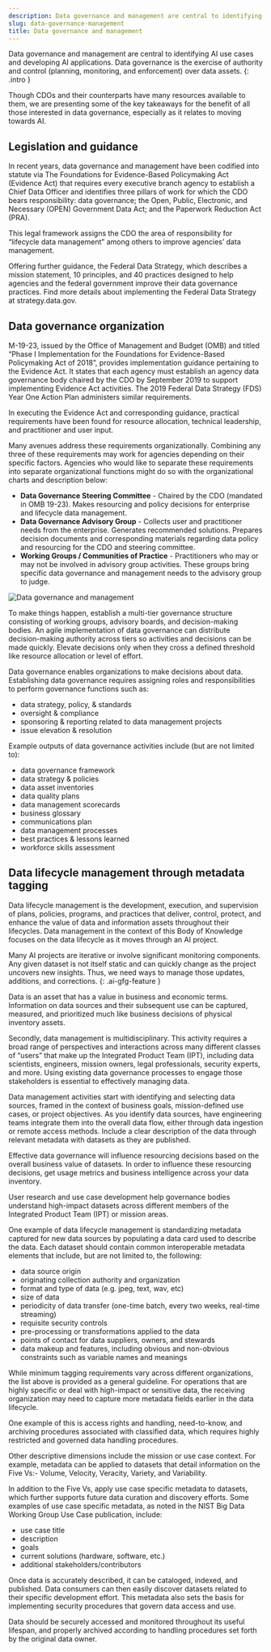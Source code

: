 ```yaml
---
description: Data governance and management are central to identifying AI use cases and developing AI applications. Data governance is the exercise of authority and control (planning, monitoring, and enforcement) over data assets. 
slug: data-governance-management
title: Data governance and management
---
```

Data governance and management are central to identifying AI use cases and developing AI applications. Data governance is the exercise of authority and control (planning, monitoring, and enforcement) over data assets. 
{: .intro }

Though CDOs and their counterparts have many resources available to them, we are presenting some of the key takeaways for the benefit of all those interested in data governance, especially as it relates to moving towards AI. 

## Legislation and guidance

In recent years, data governance and management have been codified into statute via The Foundations for Evidence-Based Policymaking Act (Evidence Act) that requires every executive branch agency to establish a Chief Data Officer and identifies three pillars of work for which the CDO bears responsibility: data governance; the Open, Public, Electronic, and Necessary (OPEN) Government Data Act; and the Paperwork Reduction Act (PRA).  

This legal framework assigns the CDO the area of responsibility for “lifecycle data management” among others to improve agencies’ data management.  

Offering further guidance, the Federal Data Strategy, which describes a mission statement, 10 principles, and 40 practices designed to help agencies and the federal government improve their data governance practices. Find more details about implementing the Federal Data Strategy at strategy.data.gov.

## Data governance organization

M-19-23, issued by the Office of Management and Budget (OMB) and titled “Phase I Implementation for the Foundations for Evidence-Based Policymaking Act of 2018”, provides implementation guidance pertaining to the Evidence Act. It states that each agency must establish an agency data governance body chaired by the CDO by September 2019 to support implementing Evidence Act activities. The 2019 Federal Data Strategy (FDS) Year One Action Plan administers similar requirements.

In executing the Evidence Act and corresponding guidance, practical requirements have been found for resource allocation, technical leadership, and practitioner and user input.  

Many avenues address these requirements organizationally. Combining any three of these requirements may work for agencies depending on their specific factors. Agencies who would like to separate these requirements into separate organizational functions might do so with the organizational charts and description below:
- **Data Governance Steering Committee** - Chaired by the CDO (mandated in OMB 19-23).  Makes resourcing and policy decisions for enterprise and lifecycle data management.
- **Data Governance Advisory Group** - Collects user and practitioner needs from the enterprise. Generates recommended solutions. Prepares decision documents and corresponding materials regarding data policy and resourcing for the CDO and steering committee.
- **Working Groups / Communities of Practice** - Practitioners who may or may not be involved in advisory group activities. These groups bring specific data governance and management needs to the advisory group to judge.

![Data governance and management](../images/data-governance-management.png)

To make things happen, establish a multi-tier governance structure consisting of working groups, advisory boards, and decision-making bodies. An agile implementation of data governance can distribute decision-making authority across tiers so activities and decisions can be made quickly. Elevate decisions only when they cross a defined threshold like resource allocation or level of effort.

Data governance enables organizations to make decisions about data. Establishing data governance requires assigning  roles and responsibilities to perform governance functions such as:
- data strategy, policy, & standards
- oversight & compliance
- sponsoring & reporting related to data management projects
- issue elevation & resolution

Example outputs of data governance activities include (but are not limited to):
- data governance framework
- data strategy & policies
- data asset inventories
- data quality plans
- data management scorecards
- business glossary
- communications plan
- data management processes
- best practices & lessons learned
- workforce skills assessment

## Data lifecycle management through metadata tagging

Data lifecycle management is the development, execution, and supervision of plans, policies, programs, and practices that deliver, control, protect, and enhance the value of data and information assets throughout their lifecycles. Data management in the context of this Body of Knowledge focuses on the data lifecycle as it moves through an AI project. 

Many AI projects are iterative or involve significant monitoring components. Any given dataset is not itself static and can quickly change as the project uncovers new insights. Thus, we need ways to manage those updates, additions, and corrections.
{: .ai-gfg-feature }

Data is an asset that has a value in business and economic terms. Information on data sources and their subsequent use can be captured, measured, and prioritized much like business decisions of physical inventory assets. 

Secondly, data management is multidisciplinary. This activity requires a broad range of perspectives and interactions across many different classes of “users” that make up the Integrated Product Team (IPT), including data scientists, engineers, mission owners, legal professionals, security experts, and more. Using existing data governance processes to engage those stakeholders is essential to effectively managing data. 

Data management activities start with identifying and selecting data sources, framed in the context of business goals, mission-defined use cases, or project objectives. As you identify data sources, have engineering teams integrate them into the overall data flow, either through data ingestion or remote access methods. Include a clear description of the data through relevant metadata with datasets as they are published.

Effective data governance will influence resourcing decisions based on the overall business value of datasets. In order to influence these resourcing decisions, get usage metrics and business intelligence across your data inventory. 

User research and use case development help governance bodies understand high-impact datasets across different members of the Integrated Product Team (IPT) or mission areas.

One example of data lifecycle management is standardizing metadata captured for new data sources by populating a data card used to describe the data. Each dataset should contain common interoperable metadata elements that include, but are not limited to, the following:
- data source origin
- originating collection authority and organization
- format and type of data (e.g. jpeg, text, wav, etc)
- size of data
- periodicity of data transfer (one-time batch, every two weeks, real-time streaming)
- requisite security controls
- pre-processing or transformations applied to the data
- points of contact for data suppliers, owners, and stewards
- data makeup and features, including obvious and non-obvious constraints such as variable names and meanings

While minimum tagging requirements vary across different organizations, the list above is provided as a general guideline. For operations that are highly specific or deal with high-impact or sensitive data, the receiving organization may need to capture more metadata fields earlier in the data lifecycle. 

One example of this is access rights and handling, need-to-know, and archiving procedures associated with classified data, which requires highly restricted and governed data handling procedures.

Other descriptive dimensions include the mission or use case context. For example, metadata can be applied to datasets that detail information on the Five Vs:- Volume, Velocity, Veracity, Variety, and Variability. 

In addition to the Five Vs, apply use case specific metadata to datasets, which further supports future data curation and discovery efforts. Some examples of use case specific metadata, as noted in the NIST Big Data Working Group Use Case publication, include:
- use case title
- description
- goals
- current solutions (hardware, software, etc.)
- additional stakeholders/contributors

Once data is accurately described, it can be cataloged, indexed, and published. Data consumers can then easily discover datasets related to their specific development effort. This metadata also sets the basis for implementing security procedures that govern data access and use.

Data should be securely accessed and monitored throughout its useful lifespan, and properly archived according to handling procedures set forth by the original data owner.







